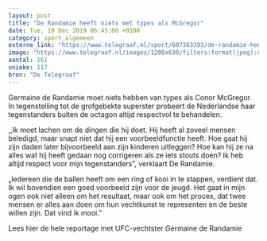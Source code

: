 ```yaml
---
layout: post
title: "De Randamie heeft niets met types als McGregor"
date: Tue, 10 Dec 2019 06:45:00 +0100
category: sport_algemeen
externe_link: "https://www.telegraaf.nl/sport/607363393/de-randamie-heeft-niets-met-types-als-mc-gregor"
image: "https://www.telegraaf.nl/images/1200x630/filters:format(jpeg):quality(80)/cdn-kiosk-api.telegraaf.nl/eb84248c-1add-11ea-81e1-02d1dbdc35d1.jpg"
aantal: 161
unieke: 117
bron: "De Telegraaf"
---
```


<p class="intro">Germaine de Randamie moet niets hebben van types als Conor McGregor. In tegenstelling tot de grofgebekte superster probeert de Nederlandse haar tegenstanders buiten de octagon altijd respectvol te behandelen.</p> <p>,,Ik moet lachen om de dingen die hij doet. Hij heeft al zoveel mensen beledigd, maar snapt niet dat hij een voorbeeldfunctie heeft. Hoe gaat hij zijn daden later bijvoorbeeld aan zijn kinderen uitleggen? Hoe kan hij ze na alles wat hij heeft gedaan nog corrigeren als ze iets stouts doen? Ik heb altijd respect voor mijn tegenstanders”, verklaart De Randamie.</p><p>„Iedereen die de ballen heeft om een ring of kooi in te stappen, verdient dat. Ik wil bovendien een goed voorbeeld zijn voor de jeugd. Het gaat in mijn ogen ook niet alleen om het resultaat, maar ook om het proces, dat twee mensen er alles aan doen om hun vechtkunst te representen en de beste willen zijn. Dat vind ik mooi.”</p><p>Lees hier de hele reportage met UFC-vechtster Germaine de Randamie</p>
